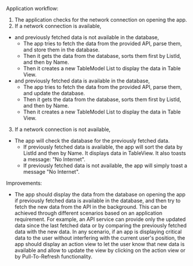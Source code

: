 Application workflow:
1. The application checks for the network connection on opening the app.
2. If a network connection is available,
* and previously fetched data is not available in the database,
  - The app tries to fetch the data from the provided API, parse them, and store them in the database.
  - Then it gets the data from the database, sorts them first by ListId, and then by Name.
  - Then it creates a new TableModel List to display the data in Table View.
* and previously fetched data is available in the database,
  - The app tries to fetch the data from the provided API, parse them, and update the database.
  - Then it gets the data from the database, sorts them first by ListId, and then by Name.
  - Then it creates a new TableModel List to display the data in Table View.
3. If a network connection is not available,
* The app will check the database for the previously fetched data.
  - If previously fetched data is available, the app will sort the data by ListId and then by Name. It displays data in TableView. It also toasts a message: "No Internet".
  - If previously fetched data is not available, the app will simply toast a message "No Internet".

Improvements:

  * The app should display the data from the database on opening the app if previously fetched data is available in the database, and then try to fetch the new data from the API in the background. This can be achieved through different scenarios based on an application requirement. For example, an API service can provide only the updated data since the last fetched data or by comparing the previously fetched data with the new data. In any scenario, if an app is displaying critical data to the user without interfering with the current user's position, the app should display an action view to let the user know that new data is available and allow to update the view by clicking on the action view or by Pull-To-Refresh functionality.
